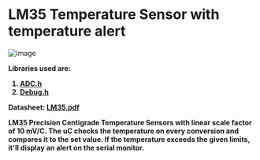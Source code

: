 <h1>LM35 Temperature Sensor with temperature alert </h1>

![image](https://user-images.githubusercontent.com/38166489/76828309-aac10f80-6846-11ea-8427-0b9b3c2382a6.png)


<b> Libraries used are: <br>
1. [ADC.h](https://github.com/embeddedalpha/Embedded-Systems/blob/master/Firmware/ADC/ADC.h) 
2. [Debug.h](https://github.com/embeddedalpha/Embedded-Systems/blob/master/Firmware/Debug/Debug.h)

<b> Datasheet: [LM35.pdf](https://github.com/embeddedalpha/Embedded-Systems/files/4341769/lm35.pdf)
  
<b> LM35 Precision Centigrade Temperature Sensors with linear scale factor of  10 mV/C. The uC checks the temperature on every conversion and compares it to the set value. If the temperature exceeds the given limits, it'll display an alert on the serial monitor.


